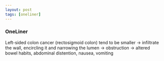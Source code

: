 ```yaml
---
layout: post
tags: [oneliner]
---
```



### OneLiner

Left-sided colon cancer (rectosigmoid colon) tend to be smaller -> infiltrate the wall, encircling it and narrowing the lumen -> obstruction -> altered bowel habits, abdominal distention, nausea, vomiting

